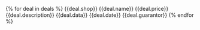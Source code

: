 {% for deal in deals %}
    {{deal.shop}} {{deal.name}} {{deal.price}} {{deal.description}} {{deal.data}} {{deal.date}} {{deal.guarantor}}
{% endfor %}
